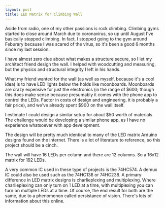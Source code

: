 ```yaml
---
layout: post
title: LED Matrix for Climbing Wall
---
```


Aside from radio, one of my other passions is rock climbing. Climbing gyms started to close around March due to coronavirus, so up until August I've basically stopped climbing. In fact, I stopped going to the gym around Feburary because I was scared of the virus, so it's been a good 6 months since my last session.

I have almost zero clue about what makes a structure secure, so I let my architect friend design the wall. I helped with woodcutting and measuring, but the physics and structural integrity I left in his hands.

What my friend wanted for the wall (as well as myself, because it's a cool idea) is to have LED lights below the holds like moonboards. Moonboards are crazy expensive for just the electronics (in the range of $600; though this does make sense because presumably it comes with the phone app to control the LEDs. Factor in costs of design and engineering, it is probably a fair price), and we've already spent $900 on the wall itself. 

I estimate I could design a similar setup for about $50 worth of materials. The challenge would be developing a similar phone app, as I have no experience whatsoever with app development. 

The design will be pretty much identical to many of the LED matrix Arduino designs found on the internet. There is a lot of literature to reference, so this project should be a cinch. 

The wall will have 16 LEDs per column and there are 12 columns. So a 16x12 matrix for 192 LEDs. 

A very common IC used in these type of projects is the 74HC574. A demux IC could also be used such as the 74HC138 or 74HC238. A primary difference in LED matrix designs is charlieplexing and multiplexing. Where charlieplexing can only turn on 1 LED at a time, with multiplexing you can turn on multiple LEDs at a time. Of course, the end result for both are the same, due to a phenomenon called persistance of vision. There's lots of information about this online.


